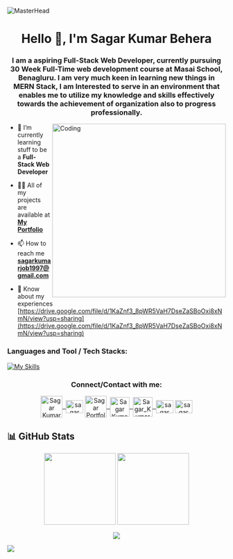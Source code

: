 ![MasterHead](https://repository-images.githubusercontent.com/588181932/e36ec678-7984-4cdd-8e4c-a3932772ff8e)
<h1 align="center">Hello 👋, I'm Sagar Kumar Behera</h1>
<h3 align="center">I am a aspiring Full-Stack Web Developer, currently pursuing 30 Week Full-Time web development course at Masai School, Benagluru.
I am very much keen in learning new things in MERN Stack, I am Interested to serve in an environment that enables me to utilize my knowledge and skills effectively towards the achievement of organization also to progress professionally.</h3>
<img align="right" alt="Coding" width="400" src="https://cdn.dribbble.com/users/1162077/screenshots/3848914/programmer.gif">

- 🌱 I’m currently learning stuff to be a **Full-Stack Web Developer**

- 👨‍💻 All of my projects are available at **[My Portfolio](https://sagar-kumar-behera-github-io.vercel.app/)**

- 📫 How to reach me **sagarkumarjob1997@gmail.com**

- 📄 Know about my experiences [https://drive.google.com/file/d/1KaZnf3_8pWR5VaH7DseZaSBoOxi8xNmN/view?usp=sharing](https://drive.google.com/file/d/1KaZnf3_8pWR5VaH7DseZaSBoOxi8xNmN/view?usp=sharing)

<h3 align="left">Languages and Tool / Tech Stacks:</h3>
<p align="left">
  <div align="left">
  
   [![My Skills](https://skillicons.dev/icons?i=html,css,js,react,redux,nodejs,express,mongodb,git,github,netlify,vscode)](https://skillicons.dev)
   
   </div>
   
</p>

<h3 align="center">Connect/Contact with me:</h3>
<p align="center">
<a href="mailto:sagarkumarjob1997@gmail.com">
    <img align="center" alt="Sagar Kumar @ Mail" width="50px" src="https://cdn4.iconfinder.com/data/icons/buno-email/32/__email_address_contact-128.png" />&nbsp;
  </a>
<a href="https://linkedin.com/in/sagar kumar behera" target="blank"><img align="center" src="https://raw.githubusercontent.com/rahuldkjain/github-profile-readme-generator/master/src/images/icons/Social/linked-in-alt.svg" alt="sagar kumar behera" height="30" width="40" /></a>
<a href="https://sagar-kumar-behera-github-io.vercel.app/">
    <img align="center" src="https://cdn.iconscout.com/icon/premium/png-64-thumb/web-designer-portfolio-958733.png" alt="Sagar Portfolio" width="50px">&nbsp;
  </a>
  <a href="https://github.com/SagarKumarBehera" >
    <img align="center" alt="Sagar Kumar Behera @ Github" width="45px" src="https://cdn3.iconfinder.com/data/icons/social-rounded-2/72/GitHub-128.png" />&nbsp;
  </a>
  <a href="https://drive.google.com/file/d/1KaZnf3_8pWR5VaH7DseZaSBoOxi8xNmN/view?usp=drive_link" >
    <img align="center" alt="Sagar_Kumar @ Resume" width="45px" src="https://cdn1.iconfinder.com/data/icons/development-3/91/SEODevelopment__Marketing_114-128.png" />&nbsp;
  </a>
<a href="https://www.facebook.com/sagarkumar.behera.731" target="blank"><img align="center" src="https://raw.githubusercontent.com/rahuldkjain/github-profile-readme-generator/master/src/images/icons/Social/facebook.svg" alt="sagar kumar behera" height="30" width="40" /></a>
<a href="https://instagram.com/sagar kumar behera" target="blank"><img align="center" src="https://raw.githubusercontent.com/rahuldkjain/github-profile-readme-generator/master/src/images/icons/Social/instagram.svg" alt="sagar kumar behera" height="30" width="40" /></a>
</p>

## 📊 GitHub Stats
<p align="center">
  <img src="https://github-readme-stats.vercel.app/api?username=sagarkumarbehera&show_icons=true&theme=radical" height="165" />
  <img src="https://github-readme-streak-stats.herokuapp.com?user=sagarkumarbehera&theme=radical" height="165" />
</p>

<p align="center">
  <img src="https://github-readme-stats.vercel.app/api/top-langs/?username=sagarkumarbehera&layout=compact&theme=radical" />
</p>

![](https://komarev.com/ghpvc/?username=SagarKumarBehera&color=orange)